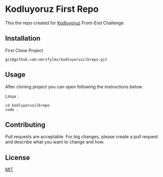 # Kodluyoruz First Repo

This the repo created for [Kodluyoruz](https://www.kodluyoruz.org) Front-End Challenge

## Installation

First Clone Project

    git@github.com:omrsfylmz/kodluyoruzilkrepo.git

## Usage

After cloning project you can open following the instructions below.

Linux :

    cd kodluyoruzilkrepo
    code .

## Contributing

Pull requests are acceptable. For big changes, please create a pull request and describe what you want to change and how.

## License

[MIT](https://choosealicense.com/licenses/mit/)
